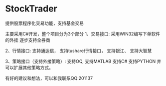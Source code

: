 # StockTrader
提供股票程序化交易功能，支持基金交易


主要采用C#开发，整个项目分为3个部分
1、交易接口:
	采用WIN32编写下单软件的外挂
	逐步支持全券商

2、行情接口:
	支持通达信，
	支持tushare行情接口，
	支持银江、
	支持大智慧

3、策略接口（支持外接策略）:
	支持OQ,
	支持MATLAB
	支持C#
	支持PYTHON
	并可以扩展其他策略方式。

有好的建议和想法，可以和我联系QQ:201137